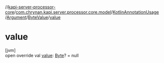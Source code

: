 //[kapi-server-processor-core](../../../../../index.md)/[com.chrynan.kapi.server.processor.core.model](../../../index.md)/[KotlinAnnotationUsage](../../index.md)/[Argument](../index.md)/[ByteValue](index.md)/[value](value.md)

# value

[jvm]\
open override val [value](value.md): [Byte](https://kotlinlang.org/api/latest/jvm/stdlib/kotlin/-byte/index.html)? = null
